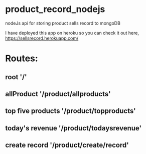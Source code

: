 
# product_record_nodejs

nodeJs api for storing product sells record to mongoDB

I have deployed this app on heroku so you can check it out here, https://sellsrecord.herokuapp.com/

# Routes:
## root '/'
## allProduct '/product/allproducts'
## top five products '/product/topproducts'
## today's revenue '/product/todaysrevenue'
## create record '/product/create/record'
